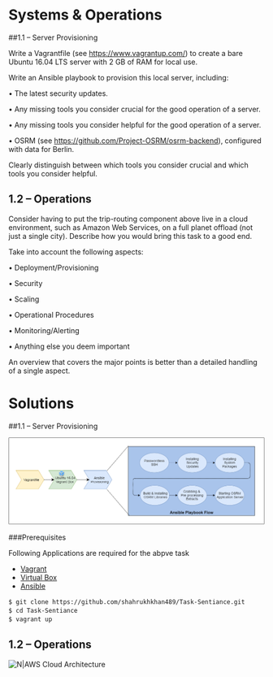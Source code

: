 # Systems & Operations

##1.1 – Server Provisioning

Write a Vagrantfile (see https://www.vagrantup.com/) to create a bare Ubuntu 16.04 LTS server with 2 GB of RAM for local use.

Write an Ansible playbook to provision this local server, including:

• The latest security updates.

• Any missing tools you consider crucial for the good operation of a server.

• Any missing tools you consider helpful for the good operation of a server.

• OSRM (see https://github.com/Project-OSRM/osrm-backend), configured with data for Berlin.

Clearly distinguish between which tools you consider crucial and which tools you consider helpful.

## 1.2 – Operations

Consider having to put the trip-routing component above live in a cloud environment, such as Amazon Web Services, on a full planet offload (not just a single city). Describe how you would bring this task to a good
end.

Take into account the following aspects:

• Deployment/Provisioning

• Security

• Scaling

• Operational Procedures

• Monitoring/Alerting

• Anything else you deem important

An overview that covers the major points is better than a detailed handling of a single aspect.



# Solutions

##1.1 – Server Provisioning

![N|Vagrant with Ansible Provisioning](Diagrams/Vagrant_Flow.png)

###Prerequisites

Following Applications are required for the abpve task

* [Vagrant](https://www.vagrantup.com/downloads.html)
* [Virtual Box](https://www.virtualbox.org/wiki/Downloads)
* [Ansible](https://www.ansible.com/)


```sh
$ git clone https://github.com/shahrukhkhan489/Task-Sentiance.git
$ cd Task-Sentiance
$ vagrant up
```

## 1.2 – Operations

![N|AWS Cloud Architecture](https://github.com/shahrukhkhan489/Task-Sentiance/blob/master/Diagrams/Diagram.png)
